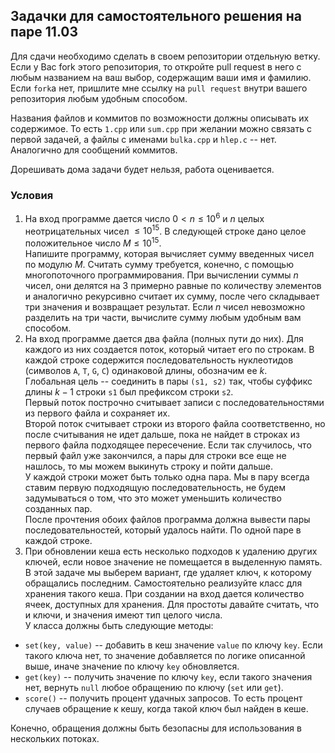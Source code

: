 ## Задачки для самостоятельного решения на паре 11.03

Для сдачи необходимо сделать в своем репозитории отдельную ветку. 
Если у Вас fork этого репозитория, то откройте pull request в него с любым названием на ваш выбор, содержащим ваши имя и фамилию. Если `fork`а нет, пришлите мне ссылку на `pull request` внутри вашего репозитория любым удобным способом.

Названия файлов и коммитов по возможности должны описывать их содержимое. То есть `1.cpp` или `sum.cpp` при желании можно связать с первой задачей, а файлы с именами `bulka.cpp` и `hlep.c` -- нет. Аналогично для сообщений коммитов.

Дорешивать дома задачи будет нельзя, работа оценивается. 

### Условия

1. На вход программе дается число $0 < n \le 10^6$ и $n$ целых неотрицательных чисел $\le 10^15$. В следующей строке дано целое положительное число $M \le 10^15$. \
Напишите программу, которая вычисляет сумму введенных чисел по модулю $M$. Считать сумму требуется, конечно, с помощью многопоточного программирования. При вычислении суммы $n$ чисел, они делятся на $3$ примерно равные по количеству элементов и аналогично рекурсивно считает их сумму, после чего складывает три значения и возвращает результат. Если $n$ чисел невозможно разделить на три части, вычислите сумму любым удобным вам способом.
2. На вход программе дается два файла (полных пути до них). Для каждого из них создается поток, который читает его по строкам. В каждой строке содержится последовательность нуклеотидов (символов `A`, `T`, `G`, `C`) одинаковой длины, обозначим ее $k$. \
Глобальная цель -- соединить в пары `(s1, s2)` так, чтобы суффикс длины $k-1$ строки `s1` был префиксом строки `s2`. \
Первый поток построчно считывает записи с последовательностями из первого файла и сохраняет их. \
Второй поток считывает строки из второго файла соответственно, но после считывания не идет дальше, пока не найдет в строках из первого файла подходящее пересечение. Если так случилось, что первый файл уже закончился, а пары для строки все еще не нашлось, то мы можем выкинуть строку и пойти дальше. \
У каждой строки может быть только одна пара. Мы в пару всегда ставим первую подходящую последовательность, не будем задумываться о том, что это может уменьшить количество созданных пар. \
После прочтения обоих файлов программа должна вывести пары последовательностей, который удалось найти. По одной паре в каждой строке.
3. При обновлении кеша есть несколько подходов к удалению других ключей, если новое значение не помещается
в выделенную память. В этой задаче мы выберем вариант, где удаляет ключ, к которому обращались последним.
Самостоятельно реализуйте класс для хранения такого кеша. При создании на вход дается количество ячеек, доступных для хранения. Для простоты давайте считать, что и ключи, и значения имеют тип целого числа. \
У класса должны быть следующие методы:
* `set(key, value)` -- добавить в кеш значение `value` по ключу `key`. Если такого ключа нет, то значение добавляется по логике описанной выше, иначе значение по ключу `key` обновляется. 
* `get(key)` -- получить значение по ключу `key`, если такого значения нет, вернуть `null`
любое обращению по ключу (`set` или `get`). 
* `score()` -- получить процент удачных запросов. То есть процент случаев обращение к кешу, когда такой ключ 
был найден в кеше. 

Конечно, обращения должны быть безопасны для использования в нескольких потоках.